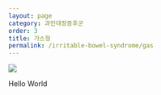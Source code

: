 ```yaml
---
layout: page
category: 과민대장증후군
order: 3
title: 가스형
permalink: /irritable-bowel-syndrome/gas
---
```


![](http://www.bi-plane.co.kr/ver3/img/main_01.jpg)

Hello World
